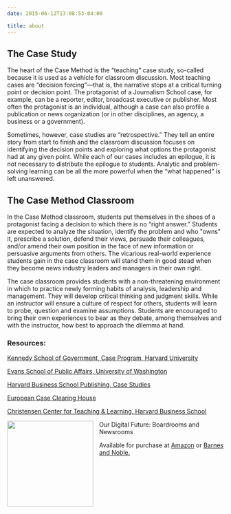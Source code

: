 ```yaml
---
date: 2015-06-12T13:08:53-04:00

title: about
---
```


<h2>The Case Study</h2>

<p>The heart of the Case Method is the “teaching” case study, so-called because it is used as a vehicle for classroom discussion. Most teaching cases are “decision forcing”—that is, the narrative stops at a critical turning point or decision point.
The protagonist of a Journalism School case, for example, can be a reporter, editor, broadcast executive or publisher. Most often the protagonist is an individual, although a case can also profile a publication or news organization (or in other disciplines, an agency, a business or a government).</p>
<p>Sometimes, however, case studies are “retrospective.” They tell an entire story from start to finish and the classroom discussion focuses on identifying the decision points and exploring what options the protagonist had at any given point. While each of our cases includes an epilogue, it is not necessary to distribute the epilogue to students. Analytic and problem-solving learning can be all the more powerful when the “what happened” is left unanswered.</p>


<h2>The Case Method Classroom</h2>

In the Case Method classroom, students put themselves in the shoes of a protagonist facing a decision to which there is no “right answer.” Students are expected to analyze the situation, identify the problem and who "owns" it, prescribe a solution, defend their views, persuade their colleagues, and/or amend their own position in the face of new information or persuasive arguments from others. The vicarious real-world experience students gain in the case classroom will stand them in good stead when they become news industry leaders and managers in their own right.

The case classroom provides students with a non-threatening environment in which to practice newly forming habits of analysis, leadership and management. They will develop critical thinking and judgment skills. While an instructor will ensure a culture of respect for others, students will learn to probe, question and examine assumptions. Students are encouraged to bring their own experiences to bear as they debate, among themselves and with the instructor, how best to approach the dilemma at hand.

<h3>Resources:</h3>
<a href="http://www.ksgcase.harvard.edu/" target="_blank">Kennedy School of Government, Case Program, Harvard University</a>

<a href="http://hallway.evans.washington.edu/" target="_blank">Evans School of Public Affairs, University of Washington</a>

<a href="http://harvardbusinessonline.hbsp.harvard.edu/hbsp/case_studies.jsp" target="_blank">Harvard Business School Publishing, Case Studies</a>

<a href="http://www.ecch.com/" target="_blank">European Case Clearing House</a>

<a href="http://www.hbs.edu/teachingandlearningcenter/" target="_blank">Christensen Center for Teaching & Learning, Harvard Business School</a>
				
<img src="../../img/ourdigitalfuture.jpg" style="width: 200px;float: left; margin: 0 1em 0 0;"> Our Digital Future: Boardrooms and Newsrooms

Available for purchase at <a href="http://www.amazon.com/Our-Digital-Future-Boardrooms-Newsrooms/dp/0615427324/ref=sr_1_14?ie=UTF8&qid=1300999685&sr=8-14" target="_blank">Amazon</a> or <a href="http://www.barnesandnoble.com/w/our-digital-future-kirsten-o-lundberg/1102254724?ean=9780615427324&itm=1&usri=9780615427324" target="_blank">Barnes and Noble.</a>
